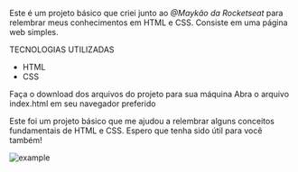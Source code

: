 Este é um projeto básico que criei junto ao *@Maykão da Rocketseat*  para relembrar meus conhecimentos em HTML e CSS. Consiste em uma página web simples.

TECNOLOGIAS UTILIZADAS

- HTML
- CSS

Faça o download dos arquivos do projeto para sua máquina
Abra o arquivo index.html em seu navegador preferido

Este foi um projeto básico que me ajudou a relembrar alguns conceitos fundamentais de HTML e CSS. Espero que tenha sido útil para você também!

![example](https://github.com/Chrystiansantos/ignite-react_/assets/33062949/4d8be623-b5da-4de9-82a5-2e3b53af87a8)


